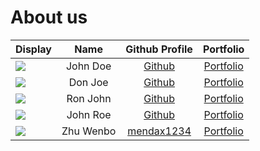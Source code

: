 # About us

Display |   Name    |               Github Profile                | Portfolio 
--------|:---------:|:-------------------------------------------:|:---------:
![](https://via.placeholder.com/100.png?text=Photo) | John Doe  |        [Github](https://github.com/)        | [Portfolio](docs/team/johndoe.md)
![](https://via.placeholder.com/100.png?text=Photo) |  Don Joe  |        [Github](https://github.com/)        | [Portfolio](docs/team/johndoe.md)
![](https://via.placeholder.com/100.png?text=Photo) | Ron John  |        [Github](https://github.com/)        | [Portfolio](docs/team/johndoe.md)
![](https://via.placeholder.com/100.png?text=Photo) | John Roe  |        [Github](https://github.com/)        | [Portfolio](docs/team/johndoe.md)
![](https://via.placeholder.com/100.png?text=Ph) | Zhu Wenbo | [mendax1234](https://github.com/mendax1234) | [Portfolio](docs/team/wenbo)
